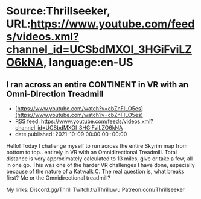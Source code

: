 # Source:Thrillseeker, URL:https://www.youtube.com/feeds/videos.xml?channel_id=UCSbdMXOI_3HGiFviLZO6kNA, language:en-US

## I ran across an entire CONTINENT in VR with an Omni-Direction Treadmill
 - [https://www.youtube.com/watch?v=cbZnFILO5es](https://www.youtube.com/watch?v=cbZnFILO5es)
 - RSS feed: https://www.youtube.com/feeds/videos.xml?channel_id=UCSbdMXOI_3HGiFviLZO6kNA
 - date published: 2021-10-09 00:00:00+00:00

Hello! Today I challenge myself to run across the entire Skyrim map from bottom to top.. entirely in VR with an Omnidirectional Treadmill. Total distance is very approximately calculated to 13 miles, give or take a few, all in one go. This was one of the harder VR challenges I have done, especially because of the nature of a Katwalk C. The real question is, what breaks first? Me or the Omnidirectional treadmill?

My links:
 Discord.gg/Thrill
Twitch.tv/Thrilluwu
Patreon.com/Thrillseeker

